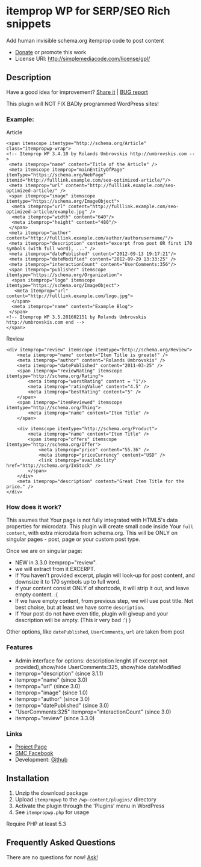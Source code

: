 # itemprop WP for SERP/SEO Rich snippets

Add human invisible schema.org itemprop code to post content

* [Donate](https://www.paypal.com/cgi-bin/webscr?cmd=_donations&business=Z4ALL9WUMY3CL&lc=LV&item_name=Umbrovskis%2e%20WordPress%20plugins&item_number=002&currency_code=EUR&bn=PP%2dDonationsBF%3abtn_donate_SM%2egif%3aNonHosted) or promote this work 
* License URI: http://simplemediacode.com/license/gpl/

## Description

Have a good idea for improvement? [Share it](https://github.com/rolandinsh/itempropwp/issues) | [BUG report](https://github.com/rolandinsh/itempropwp/issues) 

This plugin will NOT FIX BADly programmed WordPress sites!

### Example:

Article

	<span itemscope itemtype="http://schema.org/Article" class="itempropwp-wrap">
	<!-- Itemprop WP 3.4.10 by Rolands Umbrovskis http://umbrovskis.com -->
	 <meta itemprop="name" content="Title of the Article" />
	 <meta itemscope itemprop="mainEntityOfPage"  itemType="https://schema.org/WebPage" itemid="http://fulllink.example.com/seo-optimized-article/"/>
	 <meta itemprop="url" content="http://fulllink.example.com/seo-optimized-article/" />
	 <span itemprop="image" itemscope itemtype="https://schema.org/ImageObject">
	  <meta itemprop="url" content="http://fulllink.example.com/seo-optimized-article/example.jpg" />
	  <meta itemprop="width" content="640"/>
	  <meta itemprop="height" content="480"/>
	 </span>
	 <meta itemprop="author" content="http://fulllink.example.com/author/authorusername/"/>
	 <meta itemprop="description" content="excerpt from post OR first 170 symbols (with full word), ..." />
	 <meta itemprop="datePublished" content="2012-09-13 19:17:21"/>
	 <meta itemprop="dateModified" content="2012-09-29 13:33:25" />
	 <meta itemprop="interactionCount" content="UserComments:356"/>
	 <span itemprop="publisher" itemscope itemtype="https://schema.org/Organization">
	  <span itemprop="logo" itemscope itemtype="https://schema.org/ImageObject">
	   <meta itemprop="url" content="http://fulllink.example.com/logo.jpg">
	  </span>
	  <meta itemprop="name" content="Example Blog">
	 </span>
	<!-- Itemprop WP 3.5.201602151 by Rolands Umbrovskis http://umbrovskis.com end -->
	</span>

Review

	<div itemprop="review" itemscope itemtype="http://schema.org/Review">
		<meta itemprop="name" content="Item Title is greate!" />
		<meta itemprop="author" content="Rolands Umbrovskis" />
		<meta itemprop="datePublished" content="2011-03-25" />
		<span itemprop="reviewRating" itemscope itemtype="http://schema.org/Rating">
			<meta itemprop="worstRating" content = "1"/>
			<meta itemprop="ratingValue" content="4.5" />
			<meta itemprop="bestRating" content="5" />
		</span>
		<span itemprop="itemReviewed" itemscope itemtype="http://schema.org/Thing">
			<meta itemprop="name" content="Item Title" />
		</span>
		
		<div itemscope itemtype="http://schema.org/Product">
			<meta itemprop="name" content="Item Title" />
			<span itemprop="offers" itemscope itemtype="http://schema.org/Offer">
				<meta itemprop="price" content="55.36" />
				<meta itemprop="priceCurrency" content="USD" />
				<link itemprop="availability" href="http://schema.org/InStock" />
			</span>
		</div>
		<meta itemprop="description" content="Great Item Title for the price." />
	</div>

### How does it work?

This asumes that Your page is not fully integrated with HTML5's data properties for microdata. This plugin will create small code inside Your `full content`, with extra microdata from schema.org. This will be ONLY on singular pages - post, page or your custom post type.

Once we are on singular page:

* NEW in 3.3.0 itemprop="review".
* we will extract from it EXCERPT.
* If You haven't provided excerpt, plugin will look-up for post content, and downsize it to 170 symbols up to full word.
* If your content consist ONLY of shortcode, it will strip it out, and leave empty content. :(
* If we have empty content, from previous step, we will use post title. Not best choise, but at least we have some `description`.
* If Your post do not have even title, plugin will giveup and your description will be ampty. (This ir very bad :') )

Other options, like `datePublished`, `UserComments`, `url` are taken from post

### Features

* Admin interface for options: description lenght (if excerpt not provided),show/hide UserComments:325,  show/hide dateModified 
* itemprop="description" (since 3.1.1)
* itemprop="name" (since 3.0)
* itemprop="url" (since 3.0)
* itemprop="image" (since 1.0)
* itemprop="author" (since 3.0)
* itemprop="datePublished" (since 3.0)
* "UserComments:325" itemprop="interactionCount" (since 3.0)
* itemprop="review" (since 3.3.0)

### Links

* [Project Page](http://simplemediacode.com/wordpress-pugins/itemprop-wp/)
* [SMC Facebook](http://www.facebook.com/SimpleMediaCode/)
* Development: [Github](https://github.com/rolandinsh/itempropwp)

## Installation

1. Unzip the download package
1. Upload `itempropwp` to the `/wp-content/plugins/` directory
1. Activate the plugin through the 'Plugins' menu in WordPress
1. See `itempropwp.php` for usage

Require PHP at least 5.3

## Frequently Asked Questions

There are no questions for now! [Ask!](http://simplemediacode.com/wordpress-pugins/itemprop-wp/)
